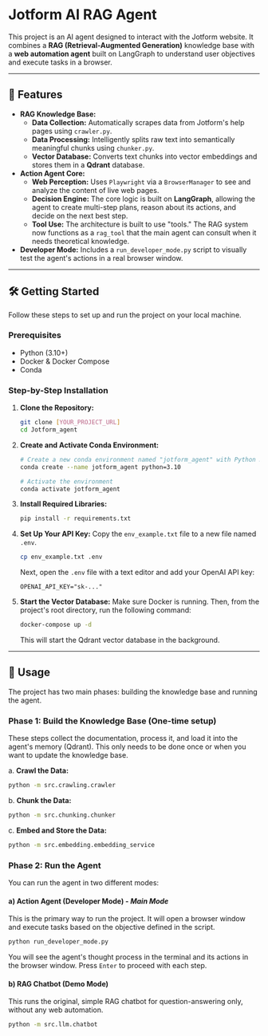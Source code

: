 # Jotform AI RAG Agent

This project is an AI agent designed to interact with the Jotform website. It combines a **RAG (Retrieval-Augmented Generation)** knowledge base with a **web automation agent** built on LangGraph to understand user objectives and execute tasks in a browser.

---

## 🚀 Features

-   **RAG Knowledge Base:**
    -   **Data Collection:** Automatically scrapes data from Jotform's help pages using `crawler.py`.
    -   **Data Processing:** Intelligently splits raw text into semantically meaningful chunks using `chunker.py`.
    -   **Vector Database:** Converts text chunks into vector embeddings and stores them in a **Qdrant** database.
-   **Action Agent Core:**
    -   **Web Perception:** Uses `Playwright` via a `BrowserManager` to see and analyze the content of live web pages.
    -   **Decision Engine:** The core logic is built on **LangGraph**, allowing the agent to create multi-step plans, reason about its actions, and decide on the next best step.
    -   **Tool Use:** The architecture is built to use "tools." The RAG system now functions as a `rag_tool` that the main agent can consult when it needs theoretical knowledge.
-   **Developer Mode:** Includes a `run_developer_mode.py` script to visually test the agent's actions in a real browser window.

---

## 🛠️ Getting Started

Follow these steps to set up and run the project on your local machine.

### Prerequisites

-   Python (3.10+)
-   Docker & Docker Compose
-   Conda

### Step-by-Step Installation

1.  **Clone the Repository:**
    ```bash
    git clone [YOUR_PROJECT_URL]
    cd Jotform_agent
    ```

2.  **Create and Activate Conda Environment:**
    ```bash
    # Create a new conda environment named "jotform_agent" with Python 3.10
    conda create --name jotform_agent python=3.10

    # Activate the environment
    conda activate jotform_agent
    ```

3.  **Install Required Libraries:**
    ```bash
    pip install -r requirements.txt
    ```

4.  **Set Up Your API Key:**
    Copy the `env_example.txt` file to a new file named `.env`.
    ```bash
    cp env_example.txt .env
    ```
    Next, open the `.env` file with a text editor and add your OpenAI API key:
    ```
    OPENAI_API_KEY="sk-..."
    ```

5.  **Start the Vector Database:**
    Make sure Docker is running. Then, from the project's root directory, run the following command:
    ```bash
    docker-compose up -d
    ```
    This will start the Qdrant vector database in the background.

---

## 🚀 Usage

The project has two main phases: building the knowledge base and running the agent.

### Phase 1: Build the Knowledge Base (One-time setup)

These steps collect the documentation, process it, and load it into the agent's memory (Qdrant). This only needs to be done once or when you want to update the knowledge base.

a. **Crawl the Data:**
```bash
python -m src.crawling.crawler
```

b. **Chunk the Data:**
```bash
python -m src.chunking.chunker
```

c. **Embed and Store the Data:**
```bash
python -m src.embedding.embedding_service
```

### Phase 2: Run the Agent

You can run the agent in two different modes:

#### a) Action Agent (Developer Mode) - *Main Mode*

This is the primary way to run the project. It will open a browser window and execute tasks based on the objective defined in the script.

```bash
python run_developer_mode.py
```
You will see the agent's thought process in the terminal and its actions in the browser window. Press `Enter` to proceed with each step.

#### b) RAG Chatbot (Demo Mode)

This runs the original, simple RAG chatbot for question-answering only, without any web automation.

```bash
python -m src.llm.chatbot
